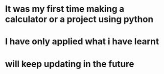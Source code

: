 # It was my first time making a calculator or a project using python
# I have only applied what i have learnt
# will keep updating in the future
